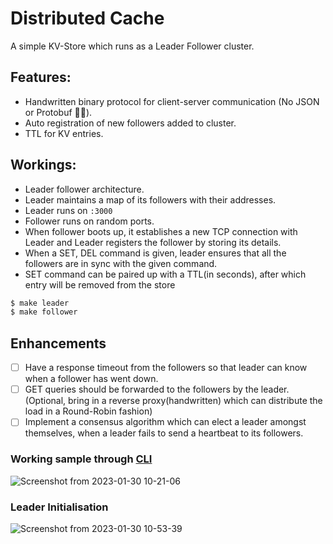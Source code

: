 # Distributed Cache

A simple KV-Store which runs as a Leader Follower cluster. 

## Features:
- Handwritten binary protocol for client-server communication (No JSON or Protobuf 🙅‍♂️).
- Auto registration of new followers added to cluster.
- TTL for KV entries.

## Workings:

- Leader follower architecture.
- Leader maintains a map of its followers with their addresses.
- Leader runs on `:3000`
- Follower runs on random ports.
- When follower boots up, it establishes a new TCP connection with Leader and Leader registers the follower by storing its details.
- When a SET, DEL command is given, leader ensures that all the followers are in sync with the given command.
- SET command can be paired up with a TTL(in seconds), after which entry will be removed from the store

```sh
$ make leader
$ make follower
```

## Enhancements

- [ ] Have a response timeout from the followers so that leader can know when a follower has went down.
- [ ] GET queries should be forwarded to the followers by the leader. (Optional, bring in a reverse proxy(handwritten) which can distribute the load in a Round-Robin fashion)
- [ ] Implement a consensus algorithm which can elect a leader amongst themselves, when a leader fails to send a heartbeat to its followers.

### Working sample through [CLI](https://github.com/humanbeeng/kv-cli)

![Screenshot from 2023-01-30 10-21-06](https://user-images.githubusercontent.com/37271977/215390645-a0a9debd-3378-4860-827d-2e960ed25f67.png)

### Leader Initialisation

![Screenshot from 2023-01-30 10-53-39](https://user-images.githubusercontent.com/37271977/215394638-2b838839-6659-47df-9ec2-cbe80dc0d107.png)


